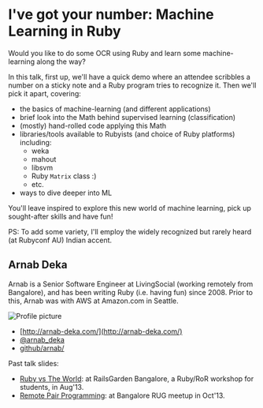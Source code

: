 # I've got your number: Machine Learning in Ruby

Would you like to do some OCR using Ruby and learn some
machine-learning along the way?

In this talk, first up, we'll have a quick demo where an attendee
scribbles a number on a sticky note and a Ruby program tries
to recognize it. Then we'll pick it apart, covering:

+ the basics of machine-learning (and different applications)
+ brief look into the Math behind supervised learning (classification)
+ (mostly) hand-rolled code applying this Math
+ libraries/tools available to Rubyists (and choice of Ruby platforms)
 including:
   + weka
   + mahout
   + libsvm
   + Ruby `Matrix` class :)
   + etc.
+ ways to dive deeper into ML

You'll leave inspired to explore this new world of machine learning,
pick up sought-after skills and have fun!

PS: To add some variety, I'll employ the widely recognized but rarely
heard (at Rubyconf AU) Indian accent.

## Arnab Deka

Arnab is a Senior Software Engineer at LivingSocial (working remotely
from Bangalore), and has been writing Ruby (i.e. having fun) since
2008. Prior to this, Arnab was with AWS at Amazon.com in Seattle.

![Profile picture](https://raw.github.com/arnab/rubyconfau-2014-cfp/cfp/arnab-ml-in-ruby/talk-arnab_deka-ive_got_your_number_machine_learning_in_ruby/profile_picture.jpg)

- [http://arnab-deka.com/](http://arnab-deka.com/)
- [@arnab_deka](https://twitter.com/arnab_deka)
- [github/arnab/](https://github.com/arnab/)

Past talk slides:

+ [Ruby vs The World](http://slid.es/arnab_deka/ruby-vs-the-world): at
  RailsGarden Bangalore, a Ruby/RoR workshop for students, in Aug'13.
+ [Remote Pair Programming](http://slid.es/arnab_deka/pairwithme-remotely):
  at Bangalore RUG meetup in Oct'13.
